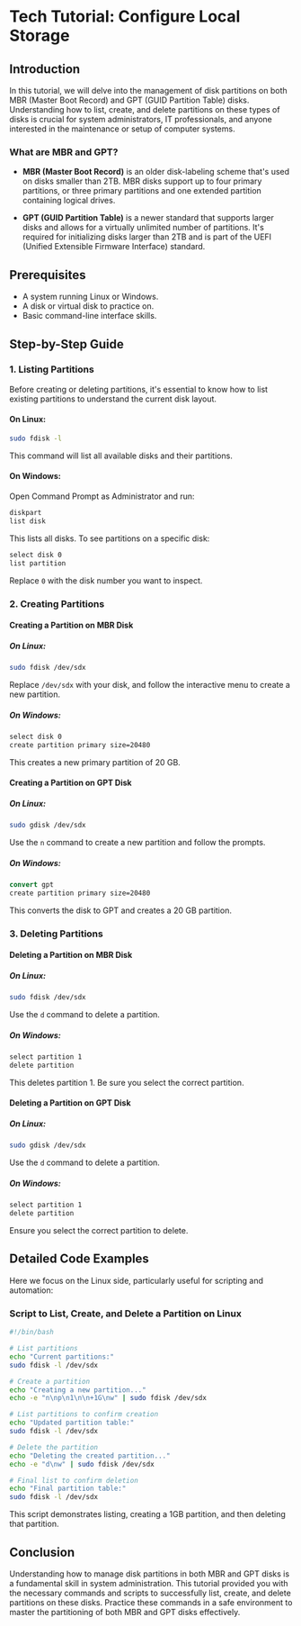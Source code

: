 # Tech Tutorial: Configure Local Storage

## Introduction
In this tutorial, we will delve into the management of disk partitions on both MBR (Master Boot Record) and GPT (GUID Partition Table) disks. Understanding how to list, create, and delete partitions on these types of disks is crucial for system administrators, IT professionals, and anyone interested in the maintenance or setup of computer systems.

### What are MBR and GPT?
- **MBR (Master Boot Record)** is an older disk-labeling scheme that's used on disks smaller than 2TB. MBR disks support up to four primary partitions, or three primary partitions and one extended partition containing logical drives.

- **GPT (GUID Partition Table)** is a newer standard that supports larger disks and allows for a virtually unlimited number of partitions. It's required for initializing disks larger than 2TB and is part of the UEFI (Unified Extensible Firmware Interface) standard.

## Prerequisites
- A system running Linux or Windows.
- A disk or virtual disk to practice on.
- Basic command-line interface skills.

## Step-by-Step Guide

### 1. Listing Partitions
Before creating or deleting partitions, it's essential to know how to list existing partitions to understand the current disk layout.

#### On Linux:

```bash
sudo fdisk -l
```
This command will list all available disks and their partitions.

#### On Windows:
Open Command Prompt as Administrator and run:

```cmd
diskpart
list disk
```
This lists all disks. To see partitions on a specific disk:

```cmd
select disk 0
list partition
```
Replace `0` with the disk number you want to inspect.

### 2. Creating Partitions

#### Creating a Partition on MBR Disk

##### On Linux:
```bash
sudo fdisk /dev/sdx
```
Replace `/dev/sdx` with your disk, and follow the interactive menu to create a new partition.

##### On Windows:
```cmd
select disk 0
create partition primary size=20480
```
This creates a new primary partition of 20 GB.

#### Creating a Partition on GPT Disk

##### On Linux:
```bash
sudo gdisk /dev/sdx
```
Use the `n` command to create a new partition and follow the prompts.

##### On Windows:
```cmd
convert gpt
create partition primary size=20480
```
This converts the disk to GPT and creates a 20 GB partition.

### 3. Deleting Partitions

#### Deleting a Partition on MBR Disk

##### On Linux:
```bash
sudo fdisk /dev/sdx
```
Use the `d` command to delete a partition.

##### On Windows:
```cmd
select partition 1
delete partition
```
This deletes partition 1. Be sure you select the correct partition.

#### Deleting a Partition on GPT Disk

##### On Linux:
```bash
sudo gdisk /dev/sdx
```
Use the `d` command to delete a partition.

##### On Windows:
```cmd
select partition 1
delete partition
```
Ensure you select the correct partition to delete.

## Detailed Code Examples

Here we focus on the Linux side, particularly useful for scripting and automation:

### Script to List, Create, and Delete a Partition on Linux

```bash
#!/bin/bash

# List partitions
echo "Current partitions:"
sudo fdisk -l /dev/sdx

# Create a partition
echo "Creating a new partition..."
echo -e "n\np\n1\n\n+1G\nw" | sudo fdisk /dev/sdx

# List partitions to confirm creation
echo "Updated partition table:"
sudo fdisk -l /dev/sdx

# Delete the partition
echo "Deleting the created partition..."
echo -e "d\nw" | sudo fdisk /dev/sdx

# Final list to confirm deletion
echo "Final partition table:"
sudo fdisk -l /dev/sdx
```
This script demonstrates listing, creating a 1GB partition, and then deleting that partition.

## Conclusion
Understanding how to manage disk partitions in both MBR and GPT disks is a fundamental skill in system administration. This tutorial provided you with the necessary commands and scripts to successfully list, create, and delete partitions on these disks. Practice these commands in a safe environment to master the partitioning of both MBR and GPT disks effectively.